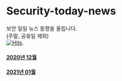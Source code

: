 # Security-today-news
  
보안 일일 뉴스 동향을 올립니다.  
(주말, 공휴일 제외)  
[![Hits](https://hits.seeyoufarm.com/api/count/incr/badge.svg?url=https%3A%2F%2Fgithub.com%2Fblack9%2FSecurity-today-news&count_bg=%2379C83D&title_bg=%23555555&icon=&icon_color=%23E7E7E7&title=hits&edge_flat=false)](https://hits.seeyoufarm.com). 


#### [2020년 12월](https://github.com/black9/Security-today-news/tree/main/2020.12)

#### [2021년 01월](https://github.com/black9/Security-today-news/tree/main/2021.01)
